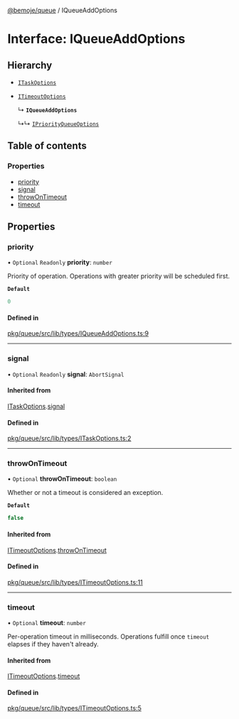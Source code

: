 [@bemoje/queue](https://github.com/bemoje/tsmono/blob/main/docs/md/queue/index.md) / IQueueAddOptions

# Interface: IQueueAddOptions

## Hierarchy

- [`ITaskOptions`](https://github.com/bemoje/tsmono/blob/main/docs/md/queue/interfaces/ITaskOptions.md)

- [`ITimeoutOptions`](https://github.com/bemoje/tsmono/blob/main/docs/md/queue/interfaces/ITimeoutOptions.md)

  ↳ **`IQueueAddOptions`**

  ↳↳ [`IPriorityQueueOptions`](https://github.com/bemoje/tsmono/blob/main/docs/md/queue/interfaces/IPriorityQueueOptions.md)

## Table of contents

### Properties

- [priority](https://github.com/bemoje/tsmono/blob/main/docs/md/queue/interfaces/IQueueAddOptions.md#priority)
- [signal](https://github.com/bemoje/tsmono/blob/main/docs/md/queue/interfaces/IQueueAddOptions.md#signal)
- [throwOnTimeout](https://github.com/bemoje/tsmono/blob/main/docs/md/queue/interfaces/IQueueAddOptions.md#throwontimeout)
- [timeout](https://github.com/bemoje/tsmono/blob/main/docs/md/queue/interfaces/IQueueAddOptions.md#timeout)

## Properties

### priority

• `Optional` `Readonly` **priority**: `number`

Priority of operation. Operations with greater priority will be scheduled first.

**`Default`**

```ts
0
```

#### Defined in

[pkg/queue/src/lib/types/IQueueAddOptions.ts:9](https://github.com/bemoje/tsmono/blob/87185a0/pkg/queue/src/lib/types/IQueueAddOptions.ts#L9)

___

### signal

• `Optional` `Readonly` **signal**: `AbortSignal`

#### Inherited from

[ITaskOptions](https://github.com/bemoje/tsmono/blob/main/docs/md/queue/interfaces/ITaskOptions.md).[signal](https://github.com/bemoje/tsmono/blob/main/docs/md/queue/interfaces/ITaskOptions.md#signal)

#### Defined in

[pkg/queue/src/lib/types/ITaskOptions.ts:2](https://github.com/bemoje/tsmono/blob/87185a0/pkg/queue/src/lib/types/ITaskOptions.ts#L2)

___

### throwOnTimeout

• `Optional` **throwOnTimeout**: `boolean`

Whether or not a timeout is considered an exception.

**`Default`**

```ts
false
```

#### Inherited from

[ITimeoutOptions](https://github.com/bemoje/tsmono/blob/main/docs/md/queue/interfaces/ITimeoutOptions.md).[throwOnTimeout](https://github.com/bemoje/tsmono/blob/main/docs/md/queue/interfaces/ITimeoutOptions.md#throwontimeout)

#### Defined in

[pkg/queue/src/lib/types/ITimeoutOptions.ts:11](https://github.com/bemoje/tsmono/blob/87185a0/pkg/queue/src/lib/types/ITimeoutOptions.ts#L11)

___

### timeout

• `Optional` **timeout**: `number`

Per-operation timeout in milliseconds. Operations fulfill once `timeout` elapses if they haven't already.

#### Inherited from

[ITimeoutOptions](https://github.com/bemoje/tsmono/blob/main/docs/md/queue/interfaces/ITimeoutOptions.md).[timeout](https://github.com/bemoje/tsmono/blob/main/docs/md/queue/interfaces/ITimeoutOptions.md#timeout)

#### Defined in

[pkg/queue/src/lib/types/ITimeoutOptions.ts:5](https://github.com/bemoje/tsmono/blob/87185a0/pkg/queue/src/lib/types/ITimeoutOptions.ts#L5)

